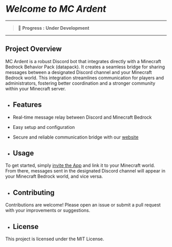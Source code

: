 # ***Welcome to MC Ardent***

--------------------------------------------------
> 🔴 **Progress :** **Under Development**
---------------------------------------------------

## Project Overview

 MC Ardent is a robust Discord bot that integrates directly with a Minecraft Bedrock Behavior Pack (datapack). It creates a seamless bridge for sharing messages between a designated Discord channel and your Minecraft Bedrock world. This integration streamlines communication for players and administrators, fostering better coordination and a stronger community within your Minecraft server.

- ## Features

* Real-time message relay between Discord and Minecraft Bedrock

* Easy setup and configuration

* Secure and reliable communication bridge with our [website](/)

- ## Usage
  
 To get started, simply [invite the App](https://discord.com/oauth2/authorize?client_id=1381339129001803897) and link it to your Minecraft world. From there, messages sent in the designated Discord channel will appear in your Minecraft Bedrock world, and vice versa.

- ## Contributing

 Contributions are welcome! Please open an issue or submit a pull request with your improvements or suggestions.

- ## License

 This project is licensed under the MIT License.
